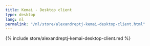 ```yaml
---
title: Kemai - Desktop client
type: desktop
lang: nl
permalink: "/nl/store/alexandreptj-kemai-desktop-client.html"
---
```


{% include store/alexandreptj-kemai-desktop-client.md %}
